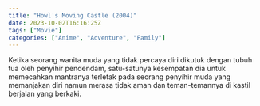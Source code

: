 ```yaml
---
title: "Howl's Moving Castle (2004)"
date: 2023-10-02T16:16:25Z
tags: ["Movie"]
categories: ["Anime", "Adventure", "Family"]
---
```


Ketika seorang wanita muda yang tidak percaya diri dikutuk dengan tubuh tua oleh penyihir pendendam, satu-satunya kesempatan dia untuk memecahkan mantranya terletak pada seorang penyihir muda yang memanjakan diri namun merasa tidak aman dan teman-temannya di kastil berjalan yang berkaki.

  <mux-player stream-type="on-demand"
  src="https://kp3d-my.sharepoint.com/personal/ryoo_kp3d_onmicrosoft_com/_layouts/15/download.aspx?share=EZweeA1jEyxGqBr1bQaJsw4BTseJcE3uLcQ66kSDBKJFLg" metadata-video-title="Howl's Moving Castle (2004)" prefer-playback="mse" controls>
  </mux-player>
  
  
  <script src="https://cdn.jsdelivr.net/npm/@mux/mux-player"></script>
  
   <script id="0059jLfoASTvB237BcPAEgo8hwJNUCGGmrl7GJGJlyi8" type="application/ld+json">
 {
  "@context": "https://schema.org/",
  "@type": "VideoObject",
  "name": "Howl's Moving Castle (2004)",
  "contentUrl": "https://stream.mux.com/0059jLfoASTvB237BcPAEgo8hwJNUCGGmrl7GJGJlyi8.m3u8",
  "thumbnailUrl": "https://www.themoviedb.org/t/p/original/vDJE7JPnPc6fJBMBXdSltYM6yL6.jpg?width=314&fit_mode=preserve&time=25",
  "uploadDate": "2023-10-02T16:16:25Z",
}

</script>
